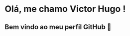 # Olá, me chamo Victor Hugo ! 
## Bem vindo ao meu perfil GitHub 👋

<!--
**VictorHT2/VictorHT2** is a ✨ _special_ ✨ repository because its `README.md` (this file) appears on your GitHub profile.

Here are some ideas to get you started:

- 🔭 I’m currently working on as a store assistant, but I'm looking for opportunities as a trainee or analyst
- 🌱 I’m currently learning 
  ### Python 
  <img src="https://cdn.jsdelivr.net/gh/devicons/devicon@latest/icons/python/python-original-wordmark.svg" />
          
- 👯 I’m looking to collaborate on ...
- 🤔 I’m looking for help with ...
- 💬 Ask me about ...
- 📫 How to reach me: ...
- 😄 Pronouns: ...
- ⚡ Fun fact: ...
-->
